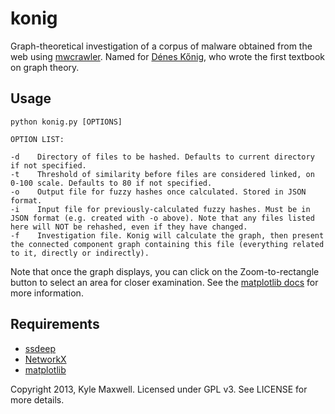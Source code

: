 konig
=====

Graph-theoretical investigation of a corpus of malware obtained from the web using [mwcrawler](https://github.com/technoskald/mwcrawler). Named for [Dénes Kőnig](http://en.wikipedia.org/wiki/D%C3%A9nes_K%C5%91nig), who wrote the first textbook on graph theory.

Usage
-----
    python konig.py [OPTIONS]

    OPTION LIST:

    -d    Directory of files to be hashed. Defaults to current directory if not specified.
    -t    Threshold of similarity before files are considered linked, on 0-100 scale. Defaults to 80 if not specified.
    -o    Output file for fuzzy hashes once calculated. Stored in JSON format.
    -i    Input file for previously-calculated fuzzy hashes. Must be in JSON format (e.g. created with -o above). Note that any files listed here will NOT be rehashed, even if they have changed.
    -f    Investigation file. Konig will calculate the graph, then present the connected component graph containing this file (everything related to it, directly or indirectly).

Note that once the graph displays, you can click on the Zoom-to-rectangle button to select an area for closer examination. See the [matplotlib docs](http://matplotlib.org/users/navigation_toolbar.html) for more information.

Requirements
------------
* [ssdeep](http://pypi.python.org/pypi/ssdeep)
* [NetworkX](http://networkx.github.com)
* [matplotlib](http://matplotlib.org/)

Copyright 2013, Kyle Maxwell. Licensed under GPL v3. See LICENSE for more details.
